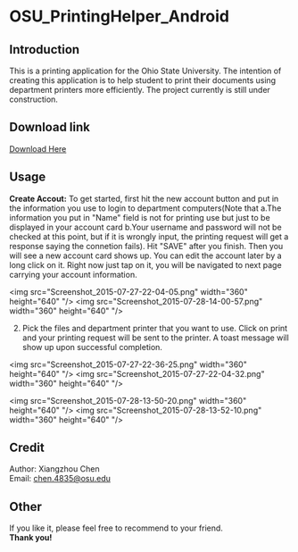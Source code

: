 # OSU_PrintingHelper_Android 

## Introduction
This is a printing application for the Ohio State University.
The intention of creating this application is to help student to 
print their documents using department printers more efficiently. 
The project currently is still under construction.

## Download link

[Download Here](https://play.google.com/store/apps/details?id=com.chen.OSU_Printing_Helper&hl=en)

## Usage

**Create Accout:** To get started, first hit the new account button and put in the information you use to login to department computers(Note that a.The information you put in "Name" field is not for printing use but just to be displayed in your account card b.Your username and password will not be checked at this point, but if it is wrongly input, the printing request will get a response saying the connetion fails). Hit "SAVE" after you finish. Then you will see a new account card shows up. 
You can edit the account later by a long click on it. Right now just tap on it, you will be navigated to next page carrying your account information. 

<img src="Screenshot_2015-07-27-22-04-05.png" width="360" height="640" "/>
<img src="Screenshot_2015-07-28-14-00-57.png" width="360" height="640" "/> 

2. Pick the files and department printer that you want to use. Click on print and your printing request will be sent to the printer. A toast message will show up upon successful completion.

<img src="Screenshot_2015-07-27-22-36-25.png" width="360" height="640" "/>
<img src="Screenshot_2015-07-27-22-04-32.png" width="360" height="640" "/>


<img src="Screenshot_2015-07-28-13-50-20.png" width="360" height="640" "/>
<img src="Screenshot_2015-07-28-13-52-10.png" width="360" height="640" "/>

## Credit
Author: Xiangzhou Chen <br/>
Email: chen.4835@osu.edu <br/>

## Other
If you like it, please feel free to recommend to your friend. </br>
**Thank you!**
